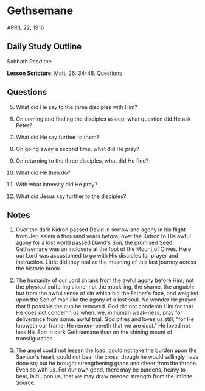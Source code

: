 # Gethsemane
APRIL 22, 1916

## Daily Study Outline

Sabbath Read the

**Lesson Scripture**: Matt. 26: 34-46. Questions

## Questions

5. What did He say to the three disciples with Him? 

8. On coming and finding the disciples asleep, what question did He ask Peter? 

9. What did He say further to them? 

10. On going away a second time, what did He pray? 

11. On returning to the three disciples, what did He find? 

12. What did He then do? 

14. With what intensity did He pray? 

17. What did Jesus say further to the disciples? 

## Notes

1. Over the dark Kidron passed David in sorrow and agony in his flight from Jerusalem a thousand years before; over the Kidron to His awful agony for a lost world passed David's Son, the promised Seed. Gethsemane was an inclosure at the foot of the Mount of Olives. Here our Lord was accustomed to go with His disciples for prayer and instruction. Little did they realize the meaning of this last journey across the historic brook.

2. The humanity of our Lord shrank from the awful agony before Him; not the physical suffering alone; not the mock-ing, the shame, the anguish; but from the awful sense of sin which hid the Father's face, and weiglied upon the Son of man like the agony of a lost soul. No wonder He prayed that if possible the cup be removed. God did not condemn Him for that. He does not condemn us when. we, in human weak-ness, pray for deliverance from some. awful trial. God pities and loves us still; "for He knoweth our frame; He remem-bereth that we are dust." He loved not less His Son in dark Gethsemane than on the shining mount of transfiguration.

3. The angel could not lessen the load, could not take the burden upon the Saviour's heart, could not bear the cross, though he would willingly have done so; but he brought strengthening grace and cheer from the throne. Even so with us. For our own good, there may be burdens, heavy to bear, laid upon us, that we may draw needed strength from the infinite Source.
